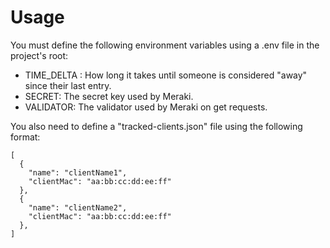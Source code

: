 Usage
====================
You must define the following environment variables using a .env file in the
project's root:

  * TIME_DELTA : How long it takes until someone is considered "away" since their last entry.
  * SECRET: The secret key used by Meraki.
  * VALIDATOR: The validator used by Meraki on get requests.

You also need to define a "tracked-clients.json" file using the following format:

```
[
  {
    "name": "clientName1",
    "clientMac": "aa:bb:cc:dd:ee:ff"
  },
  {
    "name": "clientName2",
    "clientMac": "aa:bb:cc:dd:ee:ff"
  },
]
```
